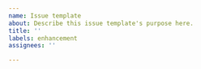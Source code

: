 ```yaml
---
name: Issue template
about: Describe this issue template's purpose here.
title: ''
labels: enhancement
assignees: ''

---
```



